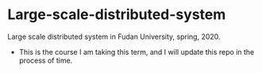# Large-scale-distributed-system
Large scale distributed system in Fudan University, spring, 2020.

* This is the course I am taking this term, and I will update this repo in the process of time.
